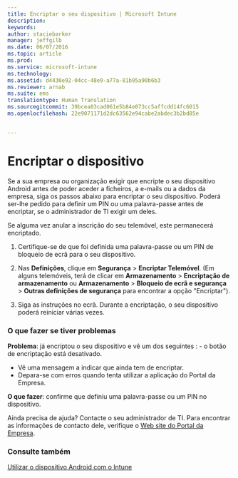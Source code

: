 ```yaml
---
title: Encriptar o seu dispositivo | Microsoft Intune
description: 
keywords: 
author: staciebarker
manager: jeffgilb
ms.date: 06/07/2016
ms.topic: article
ms.prod: 
ms.service: microsoft-intune
ms.technology: 
ms.assetid: d4430e92-04cc-48e9-a77a-81b95a90b6b3
ms.reviewer: arnab
ms.suite: ems
translationtype: Human Translation
ms.sourcegitcommit: 39bcea03cad061e5b84e073cc5affcdd14fc6015
ms.openlocfilehash: 22e9071171d2dc63562e94cabe2abdec3b2bd85e


---
```



# Encriptar o dispositivo

Se a sua empresa ou organização exigir que encripte o seu dispositivo Android antes de poder aceder a ficheiros, a e-mails ou a dados da empresa, siga os passos abaixo para encriptar o seu dispositivo. Poderá ser-lhe pedido para definir um PIN ou uma palavra-passe antes de encriptar, se o administrador de TI exigir um deles.

Se alguma vez anular a inscrição do seu telemóvel, este permanecerá encriptado. 

1.  Certifique-se de que foi definida uma palavra-passe ou um PIN de bloqueio de ecrã para o seu dispositivo. 

2.  Nas **Definições**, clique em **Segurança** &gt; **Encriptar Telemóvel**.
    (Em alguns telemóveis, terá de clicar em **Armazenamento** &gt; **Encriptação de armazenamento** ou **Armazenamento** &gt; **Bloqueio de ecrã e segurança** &gt; **Outras definições de segurança** para encontrar a opção "Encriptar").

3.  Siga as instruções no ecrã. Durante a encriptação, o seu dispositivo poderá reiniciar várias vezes.

### O que fazer se tiver problemas
**Problema**: já encriptou o seu dispositivo e vê um dos seguintes : -  o botão de encriptação está desativado.
- Vê uma mensagem a indicar que ainda tem de encriptar.
-  Depara-se com erros quando tenta utilizar a aplicação do Portal da Empresa.

**O que fazer**: confirme que definiu uma palavra-passe ou um PIN no dispositivo.

Ainda precisa de ajuda? Contacte o seu administrador de TI. Para encontrar as informações de contacto dele, verifique o [Web site do Portal da Empresa](http://portal.manage.microsoft.com).

### Consulte também
[Utilizar o dispositivo Android com o Intune](using-your-android-device-with-intune.md)




<!--HONumber=Jun16_HO4-->


